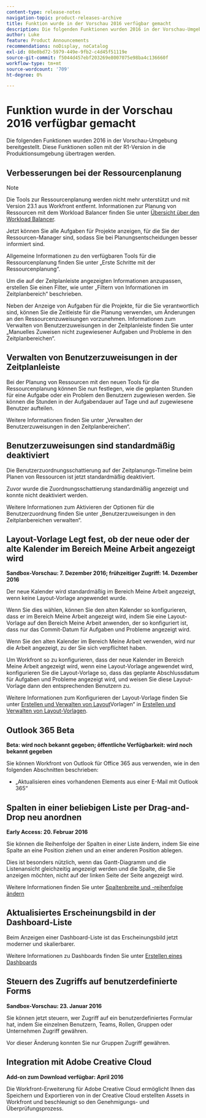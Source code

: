 ```yaml
---
content-type: release-notes
navigation-topic: product-releases-archive
title: Funktion wurde in der Vorschau 2016 verfügbar gemacht
description: Die folgenden Funktionen wurden 2016 in der Vorschau-Umgebung bereitgestellt. Diese Funktionen sollen mit der R1-Version in die Produktionsumgebung übertragen werden.
author: Luke
feature: Product Announcements
recommendations: noDisplay, noCatalog
exl-id: 08e0bd72-5979-449e-9fb2-c4d45f51119e
source-git-commit: f5044d457ebf203269e8007075e98ba4c136660f
workflow-type: tm+mt
source-wordcount: '709'
ht-degree: 0%

---
```


# Funktion wurde in der Vorschau 2016 verfügbar gemacht

Die folgenden Funktionen wurden 2016 in der Vorschau-Umgebung bereitgestellt. Diese Funktionen sollen mit der R1-Version in die Produktionsumgebung übertragen werden.

## Verbesserungen bei der Ressourcenplanung

>[!NOTE]
>
>Die Tools zur Ressourcenplanung werden nicht mehr unterstützt und mit Version 23.1 aus Workfront entfernt. Informationen zur Planung von Ressourcen mit dem Workload Balancer finden Sie unter [Übersicht über den Workload Balancer](../../../../resource-mgmt/workload-balancer/overview-workload-balancer.md).

Jetzt können Sie alle Aufgaben für Projekte anzeigen, für die Sie der Ressourcen-Manager sind, sodass Sie bei Planungsentscheidungen besser informiert sind.

Allgemeine Informationen zu den verfügbaren Tools für die Ressourcenplanung finden Sie unter „Erste Schritte mit der Ressourcenplanung“.

Um die auf der Zeitplanleiste angezeigten Informationen anzupassen, erstellen Sie einen Filter, wie unter „Filtern von Informationen im Zeitplanbereich“ beschrieben.

Neben der Anzeige von Aufgaben für die Projekte, für die Sie verantwortlich sind, können Sie die Zeitleiste für die Planung verwenden, um Änderungen an den Ressourcenzuweisungen vorzunehmen. Informationen zum Verwalten von Benutzerzuweisungen in der Zeitplanleiste finden Sie unter „Manuelles Zuweisen nicht zugewiesener Aufgaben und Probleme in den Zeitplanbereichen“.

## Verwalten von Benutzerzuweisungen in der Zeitplanleiste

Bei der Planung von Ressourcen mit den neuen Tools für die Ressourcenplanung können Sie nun festlegen, wie die geplanten Stunden für eine Aufgabe oder ein Problem den Benutzern zugewiesen werden. Sie können die Stunden in der Aufgabendauer auf Tage und auf zugewiesene Benutzer aufteilen.

Weitere Informationen finden Sie unter „Verwalten der Benutzerzuweisungen in den Zeitplanbereichen“.

## Benutzerzuweisungen sind standardmäßig deaktiviert

Die Benutzerzuordnungsschattierung auf der Zeitplanungs-Timeline beim Planen von Ressourcen ist jetzt standardmäßig deaktiviert.

Zuvor wurde die Zuordnungsschattierung standardmäßig angezeigt und konnte nicht deaktiviert werden.

Weitere Informationen zum Aktivieren der Optionen für die Benutzerzuordnung finden Sie unter
„Benutzerzuweisungen in den Zeitplanbereichen verwalten“.

## Layout-Vorlage Legt fest, ob der neue oder der alte Kalender im Bereich Meine Arbeit angezeigt wird

**Sandbox-Vorschau: 7. Dezember 2016; frühzeitiger Zugriff: 14. Dezember 2016** 

Der neue Kalender wird standardmäßig im Bereich Meine Arbeit angezeigt, wenn keine Layout-Vorlage angewendet wurde.

Wenn Sie dies wählen, können Sie den alten Kalender so konfigurieren, dass er im Bereich Meine Arbeit angezeigt wird, indem Sie eine Layout-Vorlage auf den Bereich Meine Arbeit anwenden, der so konfiguriert ist, dass nur das Commit-Datum für Aufgaben und Probleme angezeigt wird.

Wenn Sie den alten Kalender im Bereich Meine Arbeit verwenden, wird nur die Arbeit angezeigt, zu der Sie sich verpflichtet haben.

Um Workfront so zu konfigurieren, dass der neue Kalender im Bereich Meine Arbeit angezeigt wird, wenn eine Layout-Vorlage angewendet wird, konfigurieren Sie die Layout-Vorlage so, dass das geplante Abschlussdatum für Aufgaben und Probleme angezeigt wird, und weisen Sie diese Layout-Vorlage dann den entsprechenden Benutzern zu.

Weitere Informationen zum Konfigurieren der Layout-Vorlage finden Sie unter [Erstellen und Verwalten von Layout](../../../../administration-and-setup/customize-workfront/use-layout-templates/create-and-manage-layout-templates.md#customizing-my-work)Vorlagen“ in [Erstellen und Verwalten von Layout-Vorlagen](../../../../administration-and-setup/customize-workfront/use-layout-templates/create-and-manage-layout-templates.md).

## Outlook 365 Beta

**Beta: wird noch bekannt gegeben; öffentliche Verfügbarkeit: wird noch bekannt gegeben**

Sie können Workfront von Outlook für Office 365 aus verwenden, wie in den folgenden Abschnitten beschrieben:

* „Aktualisieren eines vorhandenen Elements aus einer E-Mail mit Outlook 365“

## Spalten in einer beliebigen Liste per Drag-and-Drop neu anordnen

**Early Access: 20. Februar 2016**

Sie können die Reihenfolge der Spalten in einer Liste ändern, indem Sie eine Spalte an eine Position ziehen und an einer anderen Position ablegen.

Dies ist besonders nützlich, wenn das Gantt-Diagramm und die Listenansicht gleichzeitig angezeigt werden und die Spalte, die Sie anzeigen möchten, nicht auf der linken Seite der Seite angezeigt wird. 

Weitere Informationen finden Sie unter [Spaltenbreite und -reihenfolge ändern](../../../../reports-and-dashboards/reports/reporting-elements/modify-column-width-order.md)

## Aktualisiertes Erscheinungsbild in der Dashboard-Liste

Beim Anzeigen einer Dashboard-Liste ist das Erscheinungsbild jetzt moderner und skalierbarer.

Weitere Informationen zu Dashboards finden Sie unter [Erstellen eines Dashboards](../../../../reports-and-dashboards/dashboards/creating-and-managing-dashboards/create-dashboard.md)

## Steuern des Zugriffs auf benutzerdefinierte Forms

**Sandbox-Vorschau: 23. Januar 2016**

Sie können jetzt steuern, wer Zugriff auf ein benutzerdefiniertes Formular hat, indem Sie einzelnen Benutzern, Teams, Rollen, Gruppen oder Unternehmen Zugriff gewähren. 

Vor dieser Änderung konnten Sie nur Gruppen Zugriff gewähren.

## Integration mit Adobe Creative Cloud

**Add-on zum Download verfügbar: April 2016**

Die Workfront-Erweiterung für Adobe Creative Cloud ermöglicht Ihnen das Speichern und Exportieren von in der Creative Cloud erstellten Assets in Workfront und beschleunigt so den Genehmigungs- und Überprüfungsprozess.
